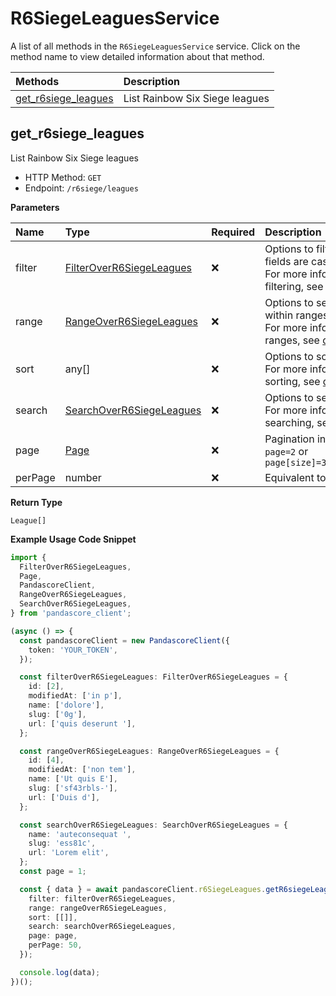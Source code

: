 # R6SiegeLeaguesService

A list of all methods in the `R6SiegeLeaguesService` service. Click on the method name to view detailed information about that method.

| Methods                                     | Description                    |
| :------------------------------------------ | :----------------------------- |
| [get_r6siege_leagues](#get_r6siege_leagues) | List Rainbow Six Siege leagues |

## get_r6siege_leagues

List Rainbow Six Siege leagues

- HTTP Method: `GET`
- Endpoint: `/r6siege/leagues`

**Parameters**

| Name    | Type                                                              | Required | Description                                                                                                                                         |
| :------ | :---------------------------------------------------------------- | :------- | :-------------------------------------------------------------------------------------------------------------------------------------------------- |
| filter  | [FilterOverR6SiegeLeagues](../models/FilterOverR6SiegeLeagues.md) | ❌       | Options to filter results. String fields are case sensitive <br/>For more information on filtering, see [docs](/docs/filtering-and-sorting#filter). |
| range   | [RangeOverR6SiegeLeagues](../models/RangeOverR6SiegeLeagues.md)   | ❌       | Options to select results within ranges <br/>For more information on ranges, see [docs](/docs/filtering-and-sorting#range).                         |
| sort    | any[]                                                             | ❌       | Options to sort results <br/>For more information on sorting, see [docs](/docs/filtering-and-sorting#sort).                                         |
| search  | [SearchOverR6SiegeLeagues](../models/SearchOverR6SiegeLeagues.md) | ❌       | Options to search results <br/>For more information on searching, see [docs](/docs/filtering-and-sorting#search).                                   |
| page    | [Page](../models/Page.md)                                         | ❌       | Pagination in the form of `page=2` or `page[size]=30&page[number]=2`                                                                                |
| perPage | number                                                            | ❌       | Equivalent to `page[size]`                                                                                                                          |

**Return Type**

`League[]`

**Example Usage Code Snippet**

```typescript
import {
  FilterOverR6SiegeLeagues,
  Page,
  PandascoreClient,
  RangeOverR6SiegeLeagues,
  SearchOverR6SiegeLeagues,
} from 'pandascore_client';

(async () => {
  const pandascoreClient = new PandascoreClient({
    token: 'YOUR_TOKEN',
  });

  const filterOverR6SiegeLeagues: FilterOverR6SiegeLeagues = {
    id: [2],
    modifiedAt: ['in p'],
    name: ['dolore'],
    slug: ['0g'],
    url: ['quis deserunt '],
  };

  const rangeOverR6SiegeLeagues: RangeOverR6SiegeLeagues = {
    id: [4],
    modifiedAt: ['non tem'],
    name: ['Ut quis E'],
    slug: ['sf43rbls-'],
    url: ['Duis d'],
  };

  const searchOverR6SiegeLeagues: SearchOverR6SiegeLeagues = {
    name: 'auteconsequat ',
    slug: 'ess81c',
    url: 'Lorem elit',
  };
  const page = 1;

  const { data } = await pandascoreClient.r6SiegeLeagues.getR6siegeLeagues({
    filter: filterOverR6SiegeLeagues,
    range: rangeOverR6SiegeLeagues,
    sort: [[]],
    search: searchOverR6SiegeLeagues,
    page: page,
    perPage: 50,
  });

  console.log(data);
})();
```

<!-- This file was generated by liblab | https://liblab.com/ -->
